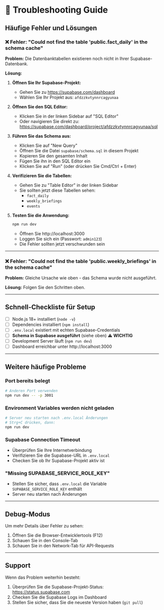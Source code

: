 # 🔧 Troubleshooting Guide

## Häufige Fehler und Lösungen

### ❌ Fehler: "Could not find the table 'public.fact_daily' in the schema cache"

**Problem:** Die Datenbanktabellen existieren noch nicht in Ihrer Supabase-Datenbank.

**Lösung:**

1. **Öffnen Sie Ihr Supabase-Projekt:**
   - Gehen Sie zu https://supabase.com/dashboard
   - Wählen Sie Ihr Projekt aus: `afdzzkvtynnrcagyunaa`

2. **Öffnen Sie den SQL Editor:**
   - Klicken Sie in der linken Sidebar auf "SQL Editor"
   - Oder navigieren Sie direkt zu: https://supabase.com/dashboard/project/afdzzkvtynnrcagyunaa/sql

3. **Führen Sie das Schema aus:**
   - Klicken Sie auf "New Query"
   - Öffnen Sie die Datei `supabase/schema.sql` in diesem Projekt
   - Kopieren Sie den gesamten Inhalt
   - Fügen Sie ihn in den SQL Editor ein
   - Klicken Sie auf "Run" (oder drücken Sie Cmd/Ctrl + Enter)

4. **Verifizieren Sie die Tabellen:**
   - Gehen Sie zu "Table Editor" in der linken Sidebar
   - Sie sollten jetzt diese Tabellen sehen:
     - `fact_daily`
     - `weekly_briefings`
     - `events`

5. **Testen Sie die Anwendung:**
   ```bash
   npm run dev
   ```
   - Öffnen Sie http://localhost:3000
   - Loggen Sie sich ein (Passwort: `admin123`)
   - Die Fehler sollten jetzt verschwunden sein

---

### ❌ Fehler: "Could not find the table 'public.weekly_briefings' in the schema cache"

**Problem:** Gleiche Ursache wie oben - das Schema wurde nicht ausgeführt.

**Lösung:** Folgen Sie den Schritten oben.

---

## Schnell-Checkliste für Setup

- [ ] Node.js 18+ installiert (`node -v`)
- [ ] Dependencies installiert (`npm install`)
- [ ] `.env.local` existiert mit echten Supabase-Credentials
- [ ] **Schema in Supabase ausgeführt** (siehe oben) ⚠️ **WICHTIG**
- [ ] Development Server läuft (`npm run dev`)
- [ ] Dashboard erreichbar unter http://localhost:3000

---

## Weitere häufige Probleme

### Port bereits belegt
```bash
# Anderen Port verwenden
npm run dev -- -p 3001
```

### Environment Variables werden nicht geladen
```bash
# Server neu starten nach .env.local Änderungen
# Strg+C drücken, dann:
npm run dev
```

### Supabase Connection Timeout
- Überprüfen Sie Ihre Internetverbindung
- Verifizieren Sie die Supabase-URL in `.env.local`
- Checken Sie ob Ihr Supabase-Projekt aktiv ist

### "Missing SUPABASE_SERVICE_ROLE_KEY"
- Stellen Sie sicher, dass `.env.local` die Variable `SUPABASE_SERVICE_ROLE_KEY` enthält
- Server neu starten nach Änderungen

---

## Debug-Modus

Um mehr Details über Fehler zu sehen:

1. Öffnen Sie die Browser-Entwicklertools (F12)
2. Schauen Sie in den Console-Tab
3. Schauen Sie in den Network-Tab für API-Requests

---

## Support

Wenn das Problem weiterhin besteht:

1. Überprüfen Sie die Supabase-Projekt-Status: https://status.supabase.com
2. Checken Sie die Supabase Logs im Dashboard
3. Stellen Sie sicher, dass Sie die neueste Version haben (`git pull`)

